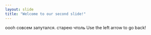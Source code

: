 ```yaml
---
layout: slide
title: "Welcome to our second slide!"
---
```

oooh совсем запутался. старею чтоль
Use the left arrow to go back!
